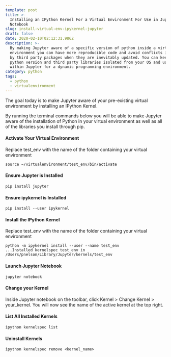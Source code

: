 ```yaml
---
template: post
title: >-
  Installing an IPython Kernel For a Virtual Environment For Use in Jupyter
  Notebook
slug: install-virtual-env-ipykernel-jupyter
draft: false
date: 2020-02-10T02:12:31.986Z
description: >-
  By making Jupyter aware of a specific version of python inside a virtual
  environment you can have more reproducible code and avoid conflicts introduced
  by third party packages when they are inevitably updated. You can keep your
  python version and third party libraries isolated from your OS and use it
  within Jupyter for a dynamic programming environment.
category: python
tags:
  - python
  - virtualenvironment
---
```

The goal today is to make Jupyter aware of your pre-existing virtual environment by installing an IPython Kernel.  

By running the terminal commands below you will be able to make Jupyter aware of the installation of Python in your virtual environment as well as all of the libraries you install through pip.

#### Activate Your Virtual Environment
Replace test_env with the name of the folder containing your virtual environment
```
source ~/virtualenvironment/test_env/bin/activate
```

#### Ensure Jupyter is Installed
```
pip install jupyter
```

#### Ensure ipykernel is Installed
```
pip install --user ipykernel
```

#### Install the IPython Kernel
Replace test_env with the name of the folder containing your virtual environment
```
python -m ipykernel install --user --name test_env
...Installed kernelspec test_env in /Users/pnelson/Library/Jupyter/kernels/test_env
```

#### Launch Jupyter Notebook
```
jupyter notebook
```

#### Change your Kernel
Inside Jupyter notebook on the toolbar, click Kernel > Change Kernel > your_kernel.
You will now see the name of the active kernel at the top right.  


#### List All Installed Kernels
```
ipython kernelspec list
```

#### Uninstall Kernels
```
ipython kernelspec remove <kernel_name>
```

